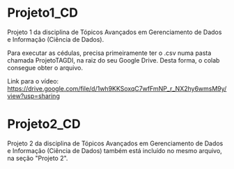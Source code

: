 # Projeto1_CD
Projeto 1 da disciplina de Tópicos Avançados em Gerenciamento de Dados e Informação (Ciência de Dados).


Para executar as cédulas, precisa primeiramente ter o .csv numa pasta chamada ProjetoTAGDI, na raiz do seu Google Drive. Desta forma, o colab consegue obter o arquivo.

Link para o vídeo: https://drive.google.com/file/d/1wh9KKSoxqC7wfFmNP_r_NX2hy6wmsM9y/view?usp=sharing


# Projeto2_CD

Projeto 2 da disciplina de Tópicos Avançados em Gerenciamento de Dados e Informação (Ciência de Dados) também está incluído no mesmo arquivo, na seção "Projeto 2".
